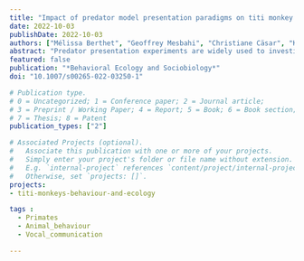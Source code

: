 ```yaml
---
title: "Impact of predator model presentation paradigms on titi monkey alarm sequences"
date: 2022-10-03
publishDate: 2022-10-03
authors: ["Mélissa Berthet", "Geoffrey Mesbahi", "Christiane Cäsar", "Klaus Zuberbühler"]
abstract: "Predator presentation experiments are widely used to investigate animal alarm vocalizations. They usually involve presentations of predator models or playbacks of predator calls, but it remains unclear whether the two paradigms provide similar results, a major limitation when investigating animal syntactic and semantic capacities. Here, we investigate whether visual and acoustic predator cues elicit different vocal reactions in black-fronted titi monkeys (Callicebus nigrifrons). We exposed six groups of wild titi monkeys to visual models or playbacks of vocalizations of raptor or felid. We characterized each group’s vocal reactions using sequence parameters known to reliably encode predatory events in this species. We found that titi monkeys’ vocal reactions varied with the predator species but also with the experimental paradigm: while vocal reactions to raptor vocalizations and models were similar, felid vocalizations elicited heterogeneous, different reactions from that given to felid models. We argue that subjects are not familiar with felid vocalizations, because of a lack of learning opportunities due to the silent behaviour of felids. We discuss the implication of these findings for the semantic capacities of titi monkeys. We finally recommend that playbacks of predator vocalizations should not be used in isolation but in combination with visual model presentations, to allow fine-grained analyses of the communication system of prey species."
featured: false
publication: "*Behavioral Ecology and Sociobiology*"
doi: "10.1007/s00265-022-03250-1"

# Publication type.
# 0 = Uncategorized; 1 = Conference paper; 2 = Journal article;
# 3 = Preprint / Working Paper; 4 = Report; 5 = Book; 6 = Book section;
# 7 = Thesis; 8 = Patent
publication_types: ["2"]

# Associated Projects (optional).
#   Associate this publication with one or more of your projects.
#   Simply enter your project's folder or file name without extension.
#   E.g. `internal-project` references `content/project/internal-project/index.md`.
#   Otherwise, set `projects: []`.
projects:
- titi-monkeys-behaviour-and-ecology

tags : 
  - Primates
  - Animal_behaviour
  - Vocal_communication

---
```

